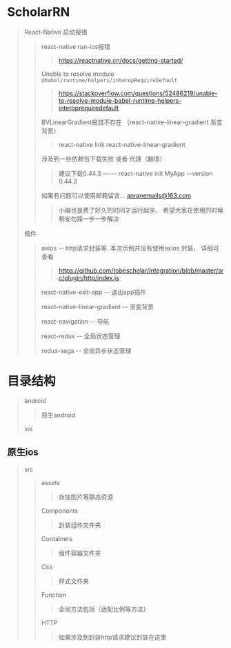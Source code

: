 # ScholarRN
> React-Native 启动报错
>>  react-native run-ios报错
>>> https://reactnative.cn/docs/getting-started/
>>
>> Unable to resolve module `@babel/runtime/helpers/interopRequireDefault`
>>> https://stackoverflow.com/questions/52486219/unable-to-resolve-module-babel-runtime-helpers-interoprequiredefault
>>
>> BVLinearGradient报错不存在 （react-native-linear-gradient 渐变背景）
>>> react-native link react-native-linear-gradient
>>
>> 涉及到一些依赖包下载失败 或者 代理（翻墙）
>>> 建议下载0.44.3  -----  react-native init MyApp --version 0.44.3
>>
>> 如果有问题可以使用邮箱留言... anranemails@163.com
>>> 小编也是费了好久的时间才运行起来、 希望大家在使用的时候稍安勿躁一步一步解决
>
> 插件
>> axios -- http请求封装等. 本次示例并没有使用axios 封装， 详细可查看
>>> https://github.com/tobescholar/Integration/blob/master/src/plugin/http/index.js
>>
>> react-native-exit-app -- 退出app插件
>>
>> react-native-linear-gradient -- 渐变背景
>> 
>> react-navigation -- 导航
>> 
>> react-redux -- 全局状态管理
>>
>> redux-saga -- 全局异步状态管理
>>
# 目录结构
> android
>> 原生android
>
> ios
## 原生ios
>
> src
>> assets
>>> 存放图片等静态资源
>> 
>> Components
>>> 封装组件文件夹
>> 
>> Containers
>>> 组件容器文件夹
>>
>> Css
>>> 样式文件夹
>>
>> Function
>>> 全局方法包括（适配比例等方法）
>>
>> HTTP
>>> 如果涉及到封装http请求建议封装在这里

